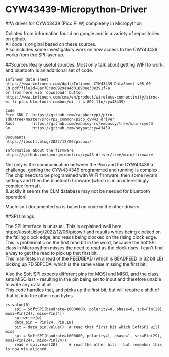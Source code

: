 # CYW43439-Micropython-Driver
##A driver for CYW43439 (Pico Pi W) completely in Micropython

Collated from information found on google and in a variety of repositories on github.   
All code is original based on these sources.  
Also includes some investigatory work on how access to the CWY43439 works from the SPI layer up.  


##Sources
Really useful sources. 
Most only talk about getting WIFI to work, and bluetooth is an additional set of code.   

```
Infineon data sheet
https://www.infineon.com/dgdl/Infineon-CYW43439-DataSheet-v05_00-EN.pdf?fileId=8ac78c8c8929aa4d01893ee30e391f7a
or from here via 'download' button
https://www.infineon.com/cms/en/product/wireless-connectivity/airoc-wi-fi-plus-bluetooth-combos/wi-fi-4-802.11n/cyw43439/

Code
Pico SDK C  https://github.com/raspberrypi/pico-sdk/tree/master/src/rp2_common/pico_cyw43_driver
Rust        https://github.com/embassy-rs/embassy/tree/main/cyw43
Go          https://github.com/soypat/cyw43439

Documents
https://iosoft.blog/2022/12/06/picowi/

Information about the firmware
https://github.com/georgerobotics/cyw43-driver/tree/main/firmware
```

Not only is the communication between the Pico and the CYW43439 a challenge, getting the CYW434349 programmed and running is complex.   
The chip needs to be programmed with WIFI firmware, then some nvram settings and then the bluetooth firmware (which is in an interestingly complex format).   
(Luckily it seems the CLM database may not be needed for bluetooth operation)    

Much isn't documented so is based on code in the other drivers.   

##SPI timings

The SPI interface is unusual. This is explained well here https://iosoft.blog/2022/12/06/picowi/ and results writes being clocked on the falling clock edge, and reads being clocked on the rising clock edge.    
This is problematic on the first read bit in the word, because the SoftSPI class in Micropython misses the need to read as the clock rises. I can't find a way to get the read to pick up that first bit.    
This manifests in a read of the FEEDBEAD (which is BEADFEED in 32 bit LE) picking up 7D5BFDDA, which is the same value missing the first bit.   

Also the Soft SPI expects different pins for MOSI and MISO, and the class sets MISO last - resulting in the pin being set to input and therefore unable to write any data at all.   
This code handles that, and picks up the first bit, but will require a shift of that bit into the other read bytes.   
```
cs.value(0)
    spi = SoftSPI(baudrate=10000000, polarity=0, phase=0, sck=Pin(29), mosi=Pin(24), miso=Pin(4))
    spi.write(w)
    data_pin = Pin(24, Pin.IN)
    bit = data_pin.value()  # read that first bit which SoftSPI will miss
    spi = SoftSPI(baudrate=1000000, polarity=1, phase=1, sck=Pin(29), mosi=Pin(24), miso=Pin(24))
    read = spi.read(20)     # read the other bits - but remember this is now mis-aligned
```
